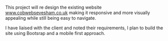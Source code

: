 This project will re design the existing website www.cobwebsevesham.co.uk making it responsive and more visually appealing while still being easy to navigate.

I have liaised with the client and noted their requirements, I plan to build the site using Bootsrap and a mobile first approach.
